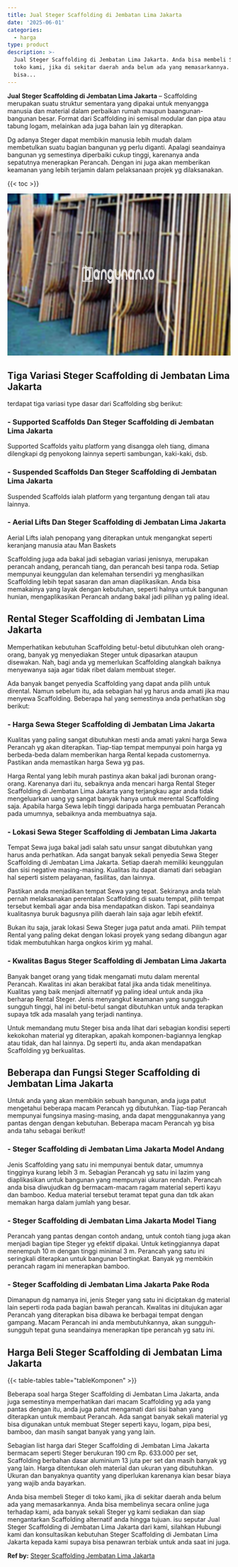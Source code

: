 ```yaml
---
title: Jual Steger Scaffolding di Jembatan Lima Jakarta
date: '2025-06-01'
categories:
  - harga
type: product
description: >-
  Jual Steger Scaffolding di Jembatan Lima Jakarta. Anda bisa membeli Steger di
  toko kami, jika di sekitar daerah anda belum ada yang memasarkannya. Anda
  bisa...
---
```


**Jual Steger Scaffolding di Jembatan Lima Jakarta** – Scaffolding merupakan suatu struktur sementara yang dipakai untuk menyangga manusia dan material dalam perbaikan rumah maupun baangunan-bangunan besar. Format dari Scaffolding ini semisal modular dan pipa atau tabung logam, melainkan ada juga bahan lain yg diterapkan.

Dg adanya Steger dapat membikin manusia lebih mudah dalam membetulkan suatu bagian bangunan yg perlu diganti. Apalagi seandainya bangunan yg semestinya diperbaiki cukup tinggi, karenanya anda sepatutnya menerapkan Perancah. Dengan ini juga akan memberikan keamanan yang lebih terjamin dalam pelaksanaan projek yg dilaksanakan.

{{< toc >}}

![Jual Steger Scaffolding di Jembatan Lima Jakarta](/images/sewa-scaffolding-steger-14.png)

## Tiga Variasi Steger Scaffolding di Jembatan Lima Jakarta

terdapat tiga variasi type dasar dari Scaffolding sbg berikut:

### \- Supported Scaffolds Dan Steger Scaffolding di Jembatan Lima Jakarta

Supported Scaffolds yaitu platform yang disangga oleh tiang, dimana dilengkapi dg penyokong lainnya seperti sambungan, kaki-kaki, dsb.

### \- Suspended Scaffolds Dan Steger Scaffolding di Jembatan Lima Jakarta

Suspended Scaffolds ialah platform yang tergantung dengan tali atau lainnya.

### \- Aerial Lifts Dan Steger Scaffolding di Jembatan Lima Jakarta

Aerial Lifts ialah penopang yang diterapkan untuk mengangkat seperti keranjang manusia atau Man Baskets

Scaffolding juga ada bakal jadi sebagian variasi jenisnya, merupakan perancah andang, perancah tiang, dan perancah besi tanpa roda. Setiap mempunyai keunggulan dan kelemahan tersendiri yg menghasilkan Scaffolding lebih tepat sasaran dan aman diaplikasikan. Anda bisa memakainya yang layak dengan kebutuhan, seperti halnya untuk bangunan hunian, mengaplikasikan Perancah andang bakal jadi pilihan yg paling ideal.

## Rental Steger Scaffolding di Jembatan Lima Jakarta

Memperhatikan kebutuhan Scaffolding betul-betul dibutuhkan oleh orang-orang, banyak yg menyediakan Steger untuk dipasarkan ataupun disewakan. Nah, bagi anda yg memerlukan Scaffolding alangkah baiknya menyewanya saja agar tidak ribet dalam membuat steger.

Ada banyak banget penyedia Scaffolding yang dapat anda pilih untuk dirental. Namun sebelum itu, ada sebagian hal yg harus anda amati jika mau menyewa Scaffolding. Beberapa hal yang semestinya anda perhatikan sbg berikut:

### \- Harga Sewa Steger Scaffolding di Jembatan Lima Jakarta

Kualitas yang paling sangat dibutuhkan mesti anda amati yakni harga Sewa Perancah yg akan diterapkan. Tiap-tiap tempat mempunyai poin harga yg berbeda-beda dalam memberikan harga Rental kepada customernya. Pastikan anda memastikan harga Sewa yg pas.

Harga Rental yang lebih murah pastinya akan bakal jadi buronan orang-orang. Karenanya dari itu, sebaiknya anda mencari harga Rental Steger Scaffolding di Jembatan Lima Jakarta yang terjangkau agar anda tidak mengeluarkan uang yg sangat banyak hanya untuk merental Scaffolding saja. Apabila harga Sewa lebih tinggi daripada harga pembuatan Perancah pada umumnya, sebaiknya anda membuatnya saja.

### \- Lokasi Sewa Steger Scaffolding di Jembatan Lima Jakarta

Tempat Sewa juga bakal jadi salah satu unsur sangat dibutuhkan yang harus anda perhatikan. Ada sangat banyak sekali penyedia Sewa Steger Scaffolding di Jembatan Lima Jakarta. Setiap daerah memiliki keunggulan dan sisi negative masing-masing. Kualitas itu dapat diamati dari sebagian hal seperti sistem pelayanan, fasilitas, dan lainnya.

Pastikan anda menjadikan tempat Sewa yang tepat. Sekiranya anda telah pernah melaksanakan perentalan Scaffolding di suatu tempat, pilih tempat tersebut kembali agar anda bisa mendapatkan diskon. Tapi seandainya kualitasnya buruk bagusnya pilih daerah lain saja agar lebih efektif.

Bukan itu saja, jarak lokasi Sewa Steger juga patut anda amati. Pilih tempat Rental yang paling dekat dengan lokasi proyek yang sedang dibangun agar tidak membutuhkan harga ongkos kirim yg mahal.

### \- Kwalitas Bagus Steger Scaffolding di Jembatan Lima Jakarta

Banyak banget orang yang tidak mengamati mutu dalam merental Perancah. Kwalitas ini akan berakibat fatal jika anda tidak menelitinya. Kualitas yang baik menjadi alternatif yg paling ideal untuk anda jika berharap Rental Steger. Jenis menyangkut keamanan yang sungguh-sungguh tinggi, hal ini betul-betul sangat dibutuhkan untuk anda terapkan supaya tdk ada masalah yang terjadi nantinya.

Untuk memandang mutu Steger bisa anda lihat dari sebagian kondisi seperti kekokohan material yg diterapkan, apakah komponen-bagiannya lengkap atau tidak, dan hal lainnya. Dg seperti itu, anda akan mendapatkan Scaffolding yg berkualitas.

## Beberapa dan Fungsi Steger Scaffolding di Jembatan Lima Jakarta

Untuk anda yang akan membikin sebuah bangunan, anda juga patut mengetahui beberapa macam Perancah yg dibutuhkan. Tiap-tiap Perancah mempunyai fungsinya masing-masing, anda dapat menggunakannya yang pantas dengan dengan kebutuhan. Beberapa macam Perancah yg bisa anda tahu sebagai berikut!

### \- Steger Scaffolding di Jembatan Lima Jakarta Model Andang

Jenis Scaffolding yang satu ini mempunyai bentuk datar, umumnya tingginya kurang lebih 3 m. Sebagian Perancah yg satu ini lazim yang diaplikasikan untuk bangunan yang mempunyai ukuran rendah. Perancah anda bisa diwujudkan dg bermacam-macam ragam material seperti kayu dan bamboo. Kedua material tersebut teramat tepat guna dan tdk akan memakan harga dalam jumlah yang besar.

### \- Steger Scaffolding di Jembatan Lima Jakarta Model Tiang

Perancah yang pantas dengan contoh andang, untuk contoh tiang juga akan menjadi bagian tipe Steger yg efektif dipakai. Untuk ketinggiannya dapat menempuh 10 m dengan tinggi minimal 3 m. Perancah yang satu ini seringkali diterapkan untuk bangunan bertingkat. Banyak yg membikin perancah ragam ini menerapkan bamboo.

### \- Steger Scaffolding di Jembatan Lima Jakarta Pake Roda

Dimanapun dg namanya ini, jenis Steger yang satu ini diciptakan dg material lain seperti roda pada bagian bawah perancah. Kwalitas ini ditujukan agar Perancah yang diterapkan bisa dibawa ke berbagai tempat dengan gampang. Macam Perancah ini anda membutuhkannya, akan sungguh-sungguh tepat guna seandainya menerapkan tipe perancah yg satu ini.

## Harga Beli Steger Scaffolding di Jembatan Lima Jakarta

{{< table-tables table="tableKomponen" >}}

Beberapa soal harga Steger Scaffolding di Jembatan Lima Jakarta, anda juga semestinya memperhatikan dari macam Scaffolding yg ada yang pantas dengan itu, anda juga patut mengamati dari sisi bahan yang diterapkan untuk membaut Perancah. Ada sangat banyak sekali material yg bisa digunakan untuk membuat Steger seperti kayu, logam, pipa besi, bamboo, dan masih sangat banyak yang yang lain.

Sebagian list harga dari Steger Scaffolding di Jembatan Lima Jakarta bermacam seperti Steger berukuran 190 cm Rp. 633.000 per set, Scaffolding berbahan dasar aluminium 13 juta per set dan masih banyak yg yang lain. Harga ditentukan oleh material dan ukuran yang dibutuhkan. Ukuran dan banyaknya quantity yang diperlukan karenanya kian besar biaya yang wajib anda bayarkan.

Anda bisa membeli Steger di toko kami, jika di sekitar daerah anda belum ada yang memasarkannya. Anda bisa membelinya secara online juga terhadap kami, ada banyak sekali Steger yg kami sediakan dan siap mengantarkan Scaffolding alternatif anda hingga tujuan. isu seputar Jual Steger Scaffolding di Jembatan Lima Jakarta dari kami, silahkan Hubungi kami dan konsultasikan kebutuhan Steger Scaffolding di Jembatan Lima Jakarta kepada kami supaya bisa penawran terbiak untuk anda saat ini juga.

**Ref by:** [Steger Scaffolding Jembatan Lima Jakarta](https://id.wikipedia.org/wiki/Steger)
